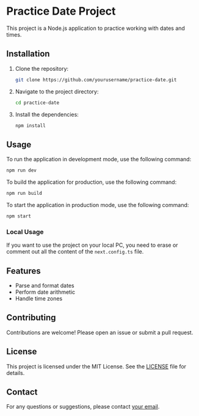 # Practice Date Project

This project is a Node.js application to practice working with dates and times.

## Installation

1. Clone the repository:
    ```sh
    git clone https://github.com/yourusername/practice-date.git
    ```
2. Navigate to the project directory:
    ```sh
    cd practice-date
    ```
3. Install the dependencies:
    ```sh
    npm install
    ```

## Usage

To run the application in development mode, use the following command:
```sh
npm run dev
```

To build the application for production, use the following command:
```sh
npm run build
```

To start the application in production mode, use the following command:
```sh
npm start
```

### Local Usage

If you want to use the project on your local PC, you need to erase or comment out all the content of the `next.config.ts` file.

## Features

- Parse and format dates
- Perform date arithmetic
- Handle time zones

## Contributing

Contributions are welcome! Please open an issue or submit a pull request.

## License

This project is licensed under the MIT License. See the [LICENSE](LICENSE) file for details.

## Contact

For any questions or suggestions, please contact [your email](mailto:your.email@example.com).

